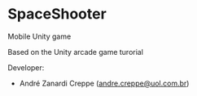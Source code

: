 ﻿# SpaceShooter
Mobile Unity game

Based on the Unity arcade game turorial

Developer:
- André Zanardi Creppe
(andre.creppe@uol.com.br)